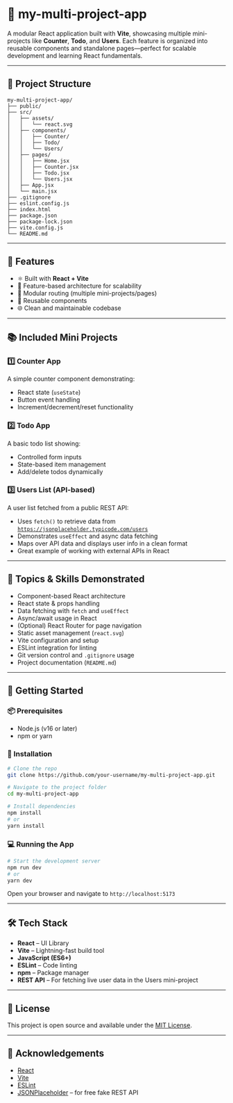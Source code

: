 # 🚀 my-multi-project-app

A modular React application built with **Vite**, showcasing multiple mini-projects like **Counter**, **Todo**, and **Users**. Each feature is organized into reusable components and standalone pages—perfect for scalable development and learning React fundamentals.

---

## 📂 Project Structure

```
my-multi-project-app/
├── public/
├── src/
│   ├── assets/
│   │   └── react.svg
│   ├── components/
│   │   ├── Counter/
│   │   ├── Todo/
│   │   └── Users/
│   ├── pages/
│   │   ├── Home.jsx
│   │   ├── Counter.jsx
│   │   ├── Todo.jsx
│   │   └── Users.jsx
│   ├── App.jsx
│   └── main.jsx
├── .gitignore
├── eslint.config.js
├── index.html
├── package.json
├── package-lock.json
├── vite.config.js
└── README.md
```

---

## 🌟 Features

- ⚛️ Built with **React + Vite**
- 📁 Feature-based architecture for scalability
- 🔁 Modular routing (multiple mini-projects/pages)
- 🧩 Reusable components
- 🌐 Clean and maintainable codebase

---

## 📚 Included Mini Projects

### 1️⃣ Counter App
A simple counter component demonstrating:
- React state (`useState`)
- Button event handling
- Increment/decrement/reset functionality

### 2️⃣ Todo App
A basic todo list showing:
- Controlled form inputs
- State-based item management
- Add/delete todos dynamically

### 3️⃣ Users List (API-based)
A user list fetched from a public REST API:
- Uses `fetch()` to retrieve data from [`https://jsonplaceholder.typicode.com/users`](https://jsonplaceholder.typicode.com/users)
- Demonstrates `useEffect` and async data fetching
- Maps over API data and displays user info in a clean format
- Great example of working with external APIs in React

---

## 🧠 Topics & Skills Demonstrated

- Component-based React architecture
- React state & props handling
- Data fetching with `fetch` and `useEffect`
- Async/await usage in React
- (Optional) React Router for page navigation
- Static asset management (`react.svg`)
- Vite configuration and setup
- ESLint integration for linting
- Git version control and `.gitignore` usage
- Project documentation (`README.md`)

---

## 🚀 Getting Started

### 📦 Prerequisites

- Node.js (v16 or later)
- npm or yarn

### 🔧 Installation

```bash
# Clone the repo
git clone https://github.com/your-username/my-multi-project-app.git

# Navigate to the project folder
cd my-multi-project-app

# Install dependencies
npm install
# or
yarn install
```

### 💻 Running the App

```bash
# Start the development server
npm run dev
# or
yarn dev
```

Open your browser and navigate to `http://localhost:5173`

---

## 🛠 Tech Stack

- **React** – UI Library
- **Vite** – Lightning-fast build tool
- **JavaScript (ES6+)**
- **ESLint** – Code linting
- **npm** – Package manager
- **REST API** – For fetching live user data in the Users mini-project

---

## 📄 License

This project is open source and available under the [MIT License](LICENSE).

---

## 🙌 Acknowledgements

- [React](https://reactjs.org)
- [Vite](https://vitejs.dev)
- [ESLint](https://eslint.org)
- [JSONPlaceholder](https://jsonplaceholder.typicode.com) – for free fake REST API
